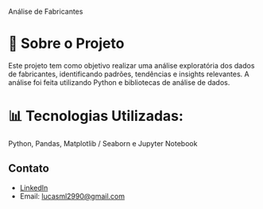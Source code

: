 Análise de Fabricantes

# 📌 Sobre o Projeto
Este projeto tem como objetivo realizar uma análise exploratória dos dados de fabricantes, identificando padrões, tendências e insights relevantes. A análise foi feita utilizando Python e bibliotecas de análise de dados.

# 📊 Tecnologias Utilizadas:

Python,
Pandas,
Matplotlib / Seaborn e
Jupyter Notebook

## Contato
- [LinkedIn](https://www.linkedin.com/in/lucas-marques-leme)
- Email: lucasml2990@gmail.com
